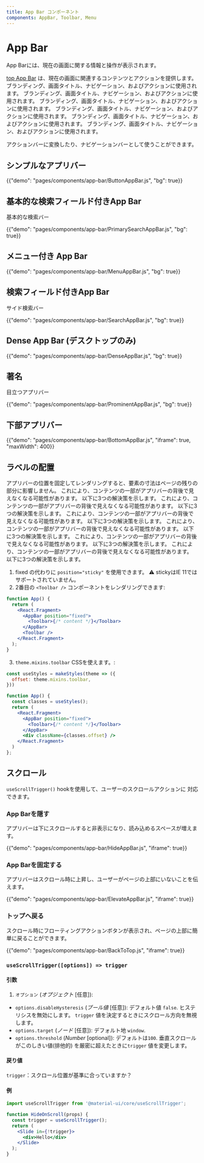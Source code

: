 ```yaml
---
title: App Bar コンポーネント
components: AppBar, Toolbar, Menu
---
```


# App Bar

<p class="description">App Barには、現在の画面に関する情報と操作が表示されます。</p>

[top App Bar](https://material.io/design/components/app-bars-top.html) は、現在の画面に関連するコンテンツとアクションを提供します。 ブランディング、画面タイトル、ナビゲーション、およびアクションに使用されます。 ブランディング、画面タイトル、ナビゲーション、およびアクションに使用されます。 ブランディング、画面タイトル、ナビゲーション、およびアクションに使用されます。 ブランディング、画面タイトル、ナビゲーション、およびアクションに使用されます。 ブランディング、画面タイトル、ナビゲーション、およびアクションに使用されます。 ブランディング、画面タイトル、ナビゲーション、およびアクションに使用されます。

アクションバーに変換したり、ナビゲーションバーとして使うことができます。

## シンプルなアプリバー

{{"demo": "pages/components/app-bar/ButtonAppBar.js", "bg": true}}

## 基本的な検索フィールド付きApp Bar

基本的な検索バー

{{"demo": "pages/components/app-bar/PrimarySearchAppBar.js", "bg": true}}

## メニュー付き App Bar

{{"demo": "pages/components/app-bar/MenuAppBar.js", "bg": true}}

## 検索フィールド付きApp Bar

サイド検索バー

{{"demo": "pages/components/app-bar/SearchAppBar.js", "bg": true}}

## Dense App Bar (デスクトップのみ)

{{"demo": "pages/components/app-bar/DenseAppBar.js", "bg": true}}

## 著名

目立つアプリバー

{{"demo": "pages/components/app-bar/ProminentAppBar.js", "bg": true}}

## 下部アプリバー

{{"demo": "pages/components/app-bar/BottomAppBar.js", "iframe": true, "maxWidth": 400}}

## ラベルの配置

アプリバーの位置を固定してレンダリングすると、要素の寸法はページの残りの部分に影響しません。 これにより、コンテンツの一部がアプリバーの背後で見えなくなる可能性があります。 以下に3つの解決策を示します。 これにより、コンテンツの一部がアプリバーの背後で見えなくなる可能性があります。 以下に3つの解決策を示します。 これにより、コンテンツの一部がアプリバーの背後で見えなくなる可能性があります。 以下に3つの解決策を示します。 これにより、コンテンツの一部がアプリバーの背後で見えなくなる可能性があります。 以下に3つの解決策を示します。 これにより、コンテンツの一部がアプリバーの背後で見えなくなる可能性があります。 以下に3つの解決策を示します。 これにより、コンテンツの一部がアプリバーの背後で見えなくなる可能性があります。 以下に3つの解決策を示します。

1. fixed の代わりに `position="sticky"` を使用できます。 ⚠️ stickyはIE 11ではサポートされていません。
2. 2番目の `<Toolbar />` コンポーネントをレンダリングできます:

```jsx
function App() {
  return (
    <React.Fragment>
      <AppBar position="fixed">
        <Toolbar>{/* content */}</Toolbar>
      </AppBar>
      <Toolbar />
    </React.Fragment>
  );
}
```

3. `theme.mixins.toolbar` CSSを使えます。:

```jsx
const useStyles = makeStyles(theme => ({
  offset: theme.mixins.toolbar,
}))

function App() {
  const classes = useStyles();
  return (
    <React.Fragment>
      <AppBar position="fixed">
        <Toolbar>{/* content */}</Toolbar>
      </AppBar>
      <div className={classes.offset} />
    </React.Fragment>
  )
};
```

## スクロール

`useScrollTrigger()` hookを使用して、ユーザーのスクロールアクションに 対応できます。

### App Barを隠す

アプリバーは下にスクロールすると非表示になり、読み込めるスペースが増えます。

{{"demo": "pages/components/app-bar/HideAppBar.js", "iframe": true}}

### App Barを固定する

アプリバーはスクロール時に上昇し、ユーザーがページの上部にいないことを伝えます。

{{"demo": "pages/components/app-bar/ElevateAppBar.js", "iframe": true}}

### トップへ戻る

スクロール時にフローティングアクションボタンが表示され、ページの上部に簡単に戻ることができます。

{{"demo": "pages/components/app-bar/BackToTop.js", "iframe": true}}

### `useScrollTrigger([options]) => trigger`

#### 引数

1. `オプション` (*オプジェクト* [任意]):

- `options.disableHysteresis` (*ブール値* [任意]): デフォルト値 `false`. ヒステリシスを無効にします。 ` trigger ` 値を決定するときにスクロール方向を無視します。
- `options.target` (*ノード* [任意]): デフォルト地 `window`.
- `options.threshold` (*Number* [optional]): デフォルトは`100`. 垂直スクロールがこのしきい値(排他的) を厳密に超えたときに`trigger` 値を変更します。

#### 戻り値

`trigger`：スクロール位置が基準に合っていますか？

#### 例

```jsx
import useScrollTrigger from '@material-ui/core/useScrollTrigger';

function HideOnScroll(props) {
  const trigger = useScrollTrigger();
  return (
    <Slide in={!trigger}>
      <div>Hello</div>
    </Slide>
  );
}
```